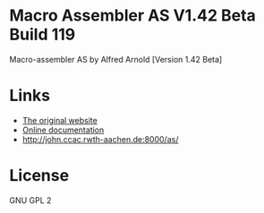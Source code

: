 # Macro Assembler AS V1.42 Beta Build 119 
Macro-assembler AS by Alfred Arnold [Version 1.42 Beta]

# Links
* [The original website](http://john.ccac.rwth-aachen.de:8000/as/)
* [Online documentation](http://john.ccac.rwth-aachen.de:8000/as/as_EN.html)
* http://john.ccac.rwth-aachen.de:8000/as/

# License
GNU GPL 2
